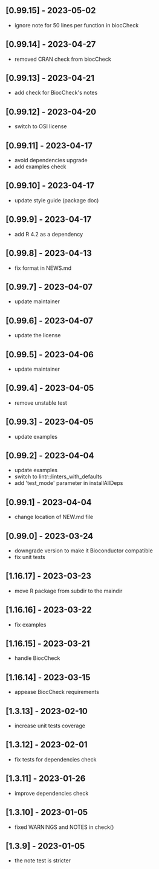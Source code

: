 ## [0.99.15] - 2023-05-02
- ignore note for 50 lines per function in biocCheck

## [0.99.14] - 2023-04-27
- removed CRAN check from biocCheck

## [0.99.13] - 2023-04-21
- add check for BiocCheck's notes

## [0.99.12] - 2023-04-20
- switch to OSI license

## [0.99.11] - 2023-04-17
- avoid dependencies upgrade
- add examples check

## [0.99.10] - 2023-04-17
- update style guide (package doc)

## [0.99.9] - 2023-04-17
- add R 4.2 as a dependency

## [0.99.8] - 2023-04-13
- fix format in NEWS.md

## [0.99.7] - 2023-04-07
- update maintainer

## [0.99.6] - 2023-04-07
- update the license

## [0.99.5] - 2023-04-06
- update maintainer

## [0.99.4] - 2023-04-05
- remove unstable test

## [0.99.3] - 2023-04-05
- update examples

## [0.99.2] - 2023-04-04
- update examples
- switch to lintr::linters_with_defaults
- add 'test_mode' parameter in installAllDeps

## [0.99.1] - 2023-04-04
- change location of NEW.md file

## [0.99.0] - 2023-03-24
- downgrade version to make it Bioconductor compatible
- fix unit tests

## [1.16.17] - 2023-03-23
- move R package from subdir to the maindir

## [1.16.16] - 2023-03-22
- fix examples

## [1.16.15] - 2023-03-21
- handle BiocCheck

## [1.16.14] - 2023-03-15
- appease BiocCheck requirements 

## [1.3.13] - 2023-02-10
- increase unit tests coverage

## [1.3.12] - 2023-02-01
- fix tests for dependencies check

## [1.3.11] - 2023-01-26
- improve dependencies check

## [1.3.10] - 2023-01-05
- fixed WARNINGS and NOTES in check()

## [1.3.9] - 2023-01-05
- the note test is stricter

